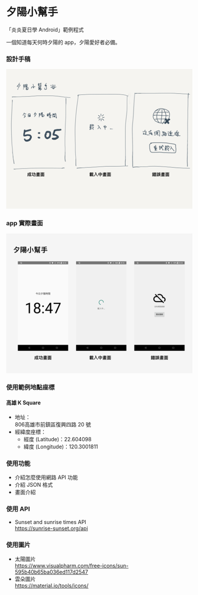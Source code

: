 # 夕陽小幫手

「炎炎夏日學 Android」範例程式  

一個知道每天何時夕陽的 app，夕陽愛好者必備。  

### 設計手稿
<img src="https://raw.githubusercontent.com/j796160836/SunsetInfo/master/screenshots/picture01.png" width="550" />

### app 實際畫面

<img src="https://raw.githubusercontent.com/j796160836/SunsetInfo/master/screenshots/picture02.png" width="550" />


### 使用範例地點座標

#### 高雄 K Square

- 地址：  
806高雄市前鎮區復興四路 20 號
- 經緯度座標：
	- 經度 (Latitude)：22.604098
	- 緯度 (Longitude)：120.3001811

### 使用功能

- 介紹怎麼使用網路 API 功能
- 介紹 JSON 格式
- 畫面介紹

### 使用 API

- Sunset and sunrise times API  
https://sunrise-sunset.org/api

### 使用圖片

- 太陽圖片  
https://www.visualpharm.com/free-icons/sun-595b40b65ba036ed117d2547
- 雲朵圖片  
https://material.io/tools/icons/
